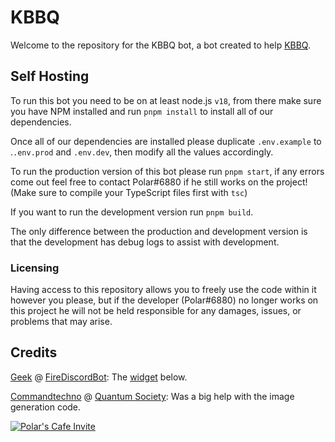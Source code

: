 # KBBQ

Welcome to the repository for the KBBQ bot, a bot created to help [KBBQ](https://discord.gg/kbbq).

## Self Hosting

To run this bot you need to be on at least node.js `v18`, from there make sure you have
NPM installed and run `pnpm install` to install all of our dependencies.

Once all of our dependencies are installed please duplicate `.env.example` to .`.env.prod`
and `.env.dev`, then modify all the values accordingly.

To run the production version of this bot please run `pnpm start`, if any errors come
out feel free to contact Polar#6880 if he still works on the project! (Make sure to compile your TypeScript files first
with `tsc`)

If you want to run the development version run `pnpm build`.

The only difference between the production and development version is that the development
has debug logs to assist with development.

### Licensing

Having access to this repository allows you to freely use the code within it however you please,
but if the developer (Polar#6880) no longer works on this project he will not be held responsible
for any damages, issues, or problems that may arise.

## Credits

[Geek](https://github.com/GamingGeek) @ [FireDiscordBot](https://github.com/): The [widget](https://inv.wtf) below.

[Commandtechno](https://github.com/Commandtechno) @ [Quantum Society](https://discord.gg/Eq3pvST46A): Was a big help
with the image generation code.

[![Polar's Cafe Invite](https://inv.wtf/widget/polar)](https://inv.wtf/polar)
